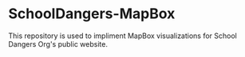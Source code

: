 # SchoolDangers-MapBox

This repository is used to impliment MapBox visualizations for School Dangers Org's public website.
